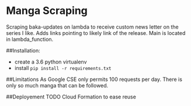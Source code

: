 # Manga Scraping
Scraping baka-updates on lambda to receive custom news letter on the series I like.
Adds links pointing to likely link of the release.
Main is located in lambda_function.

##Installation:
 - create a 3.6 python virtualenv
 - install `pip install -r requirements.txt`
 
##Limitations
As Google CSE only permits 100 requests per day. There is only so much manga that can be followed.

##Deployement
TODO Cloud Formation to ease reuse 
 
 
